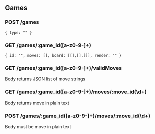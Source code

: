 
## Games

### POST /games
```json5
{ type: "" }
```

### GET /games/:game_id([a-z0-9-]+)
```json5
{ id: "", moves: [], board: [[],[],[]], render: "" } 
```

### GET /games/:game_id([a-z0-9-]+)/validMoves
Body returns JSON list of move strings

### GET /games/:game_id([a-z0-9-]+)/moves/:move_id(\\d+)
Body returns move in plain text

### POST /games/:game_id([a-z0-9-]+)/moves/:move_id(\\d+)
Body must be move in plain text
